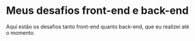 # Meus desafios front-end e back-end
 Aqui estão os desafios tanto front-end quanto back-end, que eu realizei até o momento.

